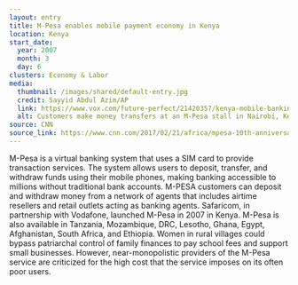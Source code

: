 ```yaml
---
layout: entry
title: M-Pesa enables mobile payment economy in Kenya
location: Kenya
start_date:
  year: 2007
  month: 3
  day: 6
clusters: Economy & Labor
media:
  thumbnail: /images/shared/default-entry.jpg
  credit: Sayyid Abdul Azim/AP
  link: https://www.vox.com/future-perfect/21420357/kenya-mobile-banking-unbanked-cellphone-money
  alt: Customers make money transfers at an M-Pesa stall in Nairobi, Kenya, in 2011.
source: CNN
source_link: https://www.cnn.com/2017/02/21/africa/mpesa-10th-anniversary/index.html
---
```

M-Pesa is a virtual banking system that uses a SIM card to provide transaction services. The system allows users to deposit, transfer, and withdraw funds using their mobile phones, making banking accessible to millions without traditional bank accounts. M-PESA customers can deposit and withdraw money from a network of agents that includes airtime resellers and retail outlets acting as banking agents. Safaricom, in partnership with Vodafone, launched M-Pesa in 2007 in Kenya. M-Pesa is also available in Tanzania, Mozambique, DRC, Lesotho, Ghana, Egypt, Afghanistan, South Africa, and Ethiopia. Women in rural villages could bypass patriarchal control of family finances to pay school fees and support small businesses. However, near-monopolistic providers of the M-Pesa service are criticized for the high cost that the service imposes on its often poor users.